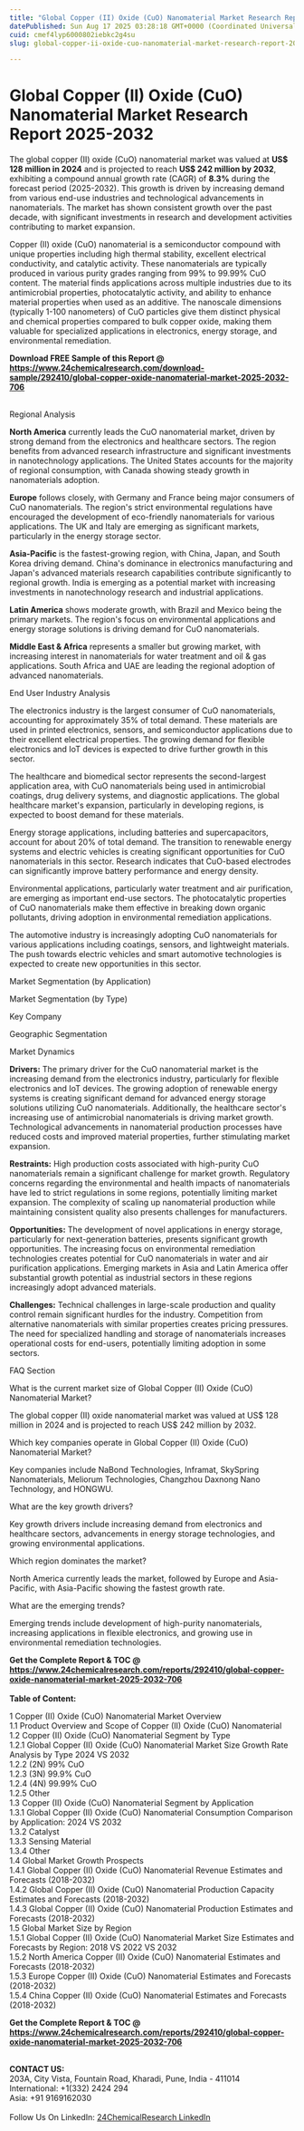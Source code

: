 ```yaml
---
title: "Global Copper (II) Oxide (CuO) Nanomaterial Market Research Report 2025-2032"
datePublished: Sun Aug 17 2025 03:28:18 GMT+0000 (Coordinated Universal Time)
cuid: cmef4lyp6000802iebkc2g4su
slug: global-copper-ii-oxide-cuo-nanomaterial-market-research-report-2025-2032

---
```


# Global Copper (II) Oxide (CuO) Nanomaterial Market Research Report 2025-2032

<p>The global copper (II) oxide (CuO) nanomaterial market was valued at <strong>US$ 128 million in 2024</strong> and is projected to reach <strong>US$ 242 million by 2032</strong>, exhibiting a compound annual growth rate (CAGR) of <strong>8.3%</strong> during the forecast period (2025-2032). This growth is driven by increasing demand from various end-use industries and technological advancements in nanomaterials. The market has shown consistent growth over the past decade, with significant investments in research and development activities contributing to market expansion.</p><p>
</p><p>Copper (II) oxide (CuO) nanomaterial is a semiconductor compound with unique properties including high thermal stability, excellent electrical conductivity, and catalytic activity. These nanomaterials are typically produced in various purity grades ranging from 99% to 99.99% CuO content. The material finds applications across multiple industries due to its antimicrobial properties, photocatalytic activity, and ability to enhance material properties when used as an additive. The nanoscale dimensions (typically 1-100 nanometers) of CuO particles give them distinct physical and chemical properties compared to bulk copper oxide, making them valuable for specialized applications in electronics, energy storage, and environmental remediation.</p><div><b>Download FREE Sample of this Report @ 
            <a href="https://www.24chemicalresearch.com/download-sample/292410/global-copper-oxide-nanomaterial-market-2025-2032-706">
            https://www.24chemicalresearch.com/download-sample/292410/global-copper-oxide-nanomaterial-market-2025-2032-706</a></b></div><br><p>
Regional Analysis</p><p>
</p><p><strong>North America</strong> currently leads the CuO nanomaterial market, driven by strong demand from the electronics and healthcare sectors. The region benefits from advanced research infrastructure and significant investments in nanotechnology applications. The United States accounts for the majority of regional consumption, with Canada showing steady growth in nanomaterials adoption.</p><p>
</p><p><strong>Europe</strong> follows closely, with Germany and France being major consumers of CuO nanomaterials. The region's strict environmental regulations have encouraged the development of eco-friendly nanomaterials for various applications. The UK and Italy are emerging as significant markets, particularly in the energy storage sector.</p><p>
</p><p><strong>Asia-Pacific</strong> is the fastest-growing region, with China, Japan, and South Korea driving demand. China's dominance in electronics manufacturing and Japan's advanced materials research capabilities contribute significantly to regional growth. India is emerging as a potential market with increasing investments in nanotechnology research and industrial applications.</p><p>
</p><p><strong>Latin America</strong> shows moderate growth, with Brazil and Mexico being the primary markets. The region's focus on environmental applications and energy storage solutions is driving demand for CuO nanomaterials.</p><p>
</p><p><strong>Middle East &amp; Africa</strong> represents a smaller but growing market, with increasing interest in nanomaterials for water treatment and oil &amp; gas applications. South Africa and UAE are leading the regional adoption of advanced nanomaterials.</p><p>
End User Industry Analysis</p><p>
</p><p>The electronics industry is the largest consumer of CuO nanomaterials, accounting for approximately 35% of total demand. These materials are used in printed electronics, sensors, and semiconductor applications due to their excellent electrical properties. The growing demand for flexible electronics and IoT devices is expected to drive further growth in this sector.</p><p>
</p><p>The healthcare and biomedical sector represents the second-largest application area, with CuO nanomaterials being used in antimicrobial coatings, drug delivery systems, and diagnostic applications. The global healthcare market's expansion, particularly in developing regions, is expected to boost demand for these materials.</p><p>
</p><p>Energy storage applications, including batteries and supercapacitors, account for about 20% of total demand. The transition to renewable energy systems and electric vehicles is creating significant opportunities for CuO nanomaterials in this sector. Research indicates that CuO-based electrodes can significantly improve battery performance and energy density.</p><p>
</p><p>Environmental applications, particularly water treatment and air purification, are emerging as important end-use sectors. The photocatalytic properties of CuO nanomaterials make them effective in breaking down organic pollutants, driving adoption in environmental remediation applications.</p><p>
</p><p>The automotive industry is increasingly adopting CuO nanomaterials for various applications including coatings, sensors, and lightweight materials. The push towards electric vehicles and smart automotive technologies is expected to create new opportunities in this sector.</p><p>
Market Segmentation (by Application)</p><p>
</p><p>
Market Segmentation (by Type)</p><p>
</p><p>
Key Company</p><p>
</p><p>
Geographic Segmentation</p><p>
</p><p>
Market Dynamics</p><p>
</p><p><strong>Drivers:</strong> The primary driver for the CuO nanomaterial market is the increasing demand from the electronics industry, particularly for flexible electronics and IoT devices. The growing adoption of renewable energy systems is creating significant demand for advanced energy storage solutions utilizing CuO nanomaterials. Additionally, the healthcare sector's increasing use of antimicrobial nanomaterials is driving market growth. Technological advancements in nanomaterial production processes have reduced costs and improved material properties, further stimulating market expansion.</p><p>
</p><p><strong>Restraints:</strong> High production costs associated with high-purity CuO nanomaterials remain a significant challenge for market growth. Regulatory concerns regarding the environmental and health impacts of nanomaterials have led to strict regulations in some regions, potentially limiting market expansion. The complexity of scaling up nanomaterial production while maintaining consistent quality also presents challenges for manufacturers.</p><p>
</p><p><strong>Opportunities:</strong> The development of novel applications in energy storage, particularly for next-generation batteries, presents significant growth opportunities. The increasing focus on environmental remediation technologies creates potential for CuO nanomaterials in water and air purification applications. Emerging markets in Asia and Latin America offer substantial growth potential as industrial sectors in these regions increasingly adopt advanced materials.</p><p>
</p><p><strong>Challenges:</strong> Technical challenges in large-scale production and quality control remain significant hurdles for the industry. Competition from alternative nanomaterials with similar properties creates pricing pressures. The need for specialized handling and storage of nanomaterials increases operational costs for end-users, potentially limiting adoption in some sectors.</p><p>
FAQ Section</p><p>
What is the current market size of Global Copper (II) Oxide (CuO) Nanomaterial Market?</p><p>
</p><p>The global copper (II) oxide nanomaterial market was valued at US$ 128 million in 2024 and is projected to reach US$ 242 million by 2032.</p><p>
Which key companies operate in Global Copper (II) Oxide (CuO) Nanomaterial Market?</p><p>
</p><p>Key companies include NaBond Technologies, Inframat, SkySpring Nanomaterials, Meliorum Technologies, Changzhou Daxnong Nano Technology, and HONGWU.</p><p>
What are the key growth drivers?</p><p>
</p><p>Key growth drivers include increasing demand from electronics and healthcare sectors, advancements in energy storage technologies, and growing environmental applications.</p><p>
Which region dominates the market?</p><p>
</p><p>North America currently leads the market, followed by Europe and Asia-Pacific, with Asia-Pacific showing the fastest growth rate.</p><p>
What are the emerging trends?</p><p>
</p><p>Emerging trends include development of high-purity nanomaterials, increasing applications in flexible electronics, and growing use in environmental remediation technologies.</p>

<div><b>Get the Complete Report & TOC @ 
            <a href="https://www.24chemicalresearch.com/reports/292410/global-copper-oxide-nanomaterial-market-2025-2032-706">
            https://www.24chemicalresearch.com/reports/292410/global-copper-oxide-nanomaterial-market-2025-2032-706</a></b></div><br>
            <b>Table of Content:</b><p>1 Copper (II) Oxide (CuO) Nanomaterial Market Overview<br />
    1.1 Product Overview and Scope of Copper (II) Oxide (CuO) Nanomaterial<br />
    1.2 Copper (II) Oxide (CuO) Nanomaterial Segment by Type<br />
        1.2.1 Global Copper (II) Oxide (CuO) Nanomaterial Market Size Growth Rate Analysis by Type 2024 VS 2032<br />
        1.2.2 (2N) 99% CuO<br />
        1.2.3 (3N) 99.9% CuO<br />
        1.2.4 (4N) 99.99% CuO<br />
        1.2.5 Other<br />
    1.3 Copper (II) Oxide (CuO) Nanomaterial Segment by Application<br />
        1.3.1 Global Copper (II) Oxide (CuO) Nanomaterial Consumption Comparison by Application: 2024 VS 2032<br />
        1.3.2 Catalyst<br />
        1.3.3 Sensing Material<br />
        1.3.4 Other<br />
    1.4 Global Market Growth Prospects<br />
        1.4.1 Global Copper (II) Oxide (CuO) Nanomaterial Revenue Estimates and Forecasts (2018-2032)<br />
        1.4.2 Global Copper (II) Oxide (CuO) Nanomaterial Production Capacity Estimates and Forecasts (2018-2032)<br />
        1.4.3 Global Copper (II) Oxide (CuO) Nanomaterial Production Estimates and Forecasts (2018-2032)<br />
    1.5 Global Market Size by Region<br />
        1.5.1 Global Copper (II) Oxide (CuO) Nanomaterial Market Size Estimates and Forecasts by Region: 2018 VS 2022 VS 2032<br />
        1.5.2 North America Copper (II) Oxide (CuO) Nanomaterial Estimates and Forecasts (2018-2032)<br />
        1.5.3 Europe Copper (II) Oxide (CuO) Nanomaterial Estimates and Forecasts (2018-2032)<br />
        1.5.4 China Copper (II) Oxide (CuO) Nanomaterial Estimates and Forecasts (2018-2032)<br />
      </p>

<div><b>Get the Complete Report & TOC @ 
            <a href="https://www.24chemicalresearch.com/reports/292410/global-copper-oxide-nanomaterial-market-2025-2032-706">
            https://www.24chemicalresearch.com/reports/292410/global-copper-oxide-nanomaterial-market-2025-2032-706</a></b></div><br>

<b>CONTACT US:</b><br>
            203A, City Vista, Fountain Road, Kharadi, Pune, India - 411014<br>
            International: +1(332) 2424 294<br>
            Asia: +91 9169162030 <br><br>
            Follow Us On LinkedIn: <a href="https://www.linkedin.com/company/24chemicalresearch/">24ChemicalResearch LinkedIn</a>